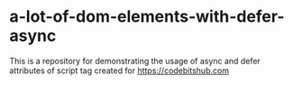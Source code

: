 # a-lot-of-dom-elements-with-defer-async

This is a repository for demonstrating the usage of async and defer attributes of script tag created for 
https://codebitshub.com
